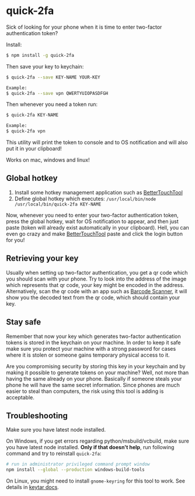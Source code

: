 # quick-2fa

Sick of looking for your phone when it is time to enter two-factor authentication token?

Install:

```sh
$ npm install -g quick-2fa
```

Then save your key to keychain:

```sh
$ quick-2fa --save KEY-NAME YOUR-KEY

Example:
$ quick-2fa --save vpn QWERTYUIOPASDFGH
```
Then whenever you need a token run:

```sh
$ quick-2fa KEY-NAME

Example:
$ quick-2fa vpn
```

This utility will print the token to console and to OS notification and will also put it in your clipboard!

Works on mac, windows and linux!

## Global hotkey

1. Install some hotkey management application such as [BetterTouchTool](https://www.boastr.net/)
2. Define global hotkey which executes: `/usr/local/bin/node /usr/local/bin/quick-2fa KEY-NAME`

Now, whenever you need to enter your two-factor authentication token, press the global hotkey, wait for OS notification to appear, and then just paste (token will already exist automatically in your clipboard). Hell, you can even go crazy and make [BetterTouchTool](https://www.boastr.net/) paste and click the login button for you!

## Retrieving your key

Usually when setting up two-factor authentication, you get a qr code which you should scan with your phone. Try to look into the address of the image which represents that qr code, your key might be encoded in the address. Alternatively, scan the qr code with an app such as [Barcode Scanner](https://play.google.com/store/apps/details?id=com.google.zxing.client.android&hl=en), it will show you the decoded text from the qr code, which should contain your key.

## Stay safe

Remember that now your key which generates two-factor authentication tokens is stored in the keychain on your machine. In order to keep it safe make sure you protect your machine with a strong password for cases where it is stolen or someone gains temporary physical access to it.

Are you compromising security by storing this key in your keychain and by making it possible to generate tokens on your machine? Well, not more than having the same already on your phone. Basically if someone steals your phone he will have the same secret information. Since phones are much easier to steal than computers, the risk using this tool is adding is acceptable.

## Troubleshooting

Make sure you have latest node installed.

On Windows, if you get errors regarding python/msbuild/vcbuild, make sure you have latest node installed. **Only if that doesn't help**, run following command and try to reinstall `quick-2fa`:
```sh
# run in administrator privileged command prompt window 
npm install --global --production windows-build-tools
```

On Linux, you might need to install `gnome-keyring` for this tool to work. See details in [keytar docs](https://github.com/atom/node-keytar#on-linux).
